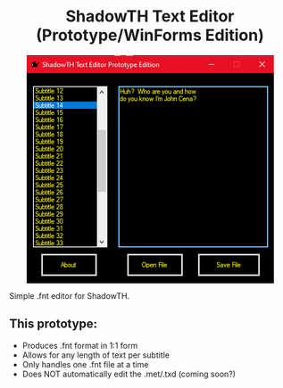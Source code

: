 <div align="center"><h1>ShadowTH Text Editor (Prototype/WinForms Edition)</h1>
<img src="https://raw.githubusercontent.com/ShadowTheHedgehogHacking/ShadowTHTextEditor/master/res/prototype.png" align="center" />
</div>


Simple .fnt editor for ShadowTH.


## This prototype:
* Produces .fnt format in 1:1 form
* Allows for any length of text per subtitle
* Only handles one .fnt file at a time
* Does NOT automatically edit the .met/.txd (coming soon?)
